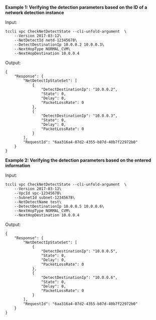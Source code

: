 **Example 1: Verifying the detection parameters based on the ID of a network detection instance**



Input: 

```
tccli vpc CheckNetDetectState --cli-unfold-argument  \
    --Version 2017-03-12\
    --NetDetectId netd-12345678\
    --DetectDestinationIp 10.0.0.2 10.0.0.3\
    --NextHopType NORMAL_CVM\
    --NextHopDestination 10.0.0.4
```

Output: 
```
{
    "Response": {
        "NetDetectIpStateSet": [
            {
                "DetectDestinationIp": "10.0.0.2",
                "State": 0,
                "Delay": 0,
                "PacketLossRate": 0
            },
            {
                "DetectDestinationIp": "10.0.0.3",
                "State": 0,
                "Delay": 0,
                "PacketLossRate": 0
            }
        ],
        "RequestId": "6aa316a4-07d2-4355-b87d-40b7f22972b0"
    }
}
```

**Example 2: Verifying the detection parameters based on the entered information**



Input: 

```
tccli vpc CheckNetDetectState --cli-unfold-argument  \
    --Version 2017-03-12\
    --VpcId vpc-12345678\
    --SubnetId subnet-12345678\
    --NetDetectName test\
    --DetectDestinationIp 10.0.0.5 10.0.0.6\
    --NextHopType NORMAL_CVM\
    --NextHopDestination 10.0.0.4
```

Output: 
```
{
    "Response": {
        "NetDetectIpStateSet": [
            {
                "DetectDestinationIp": "10.0.0.5",
                "State": 0,
                "Delay": 0,
                "PacketLossRate": 0
            },
            {
                "DetectDestinationIp": "10.0.0.6",
                "State": 0,
                "Delay": 0,
                "PacketLossRate": 0
            }
        ],
        "RequestId": "6aa316a4-07d2-4355-b87d-40b7f22972b0"
    }
}
```

